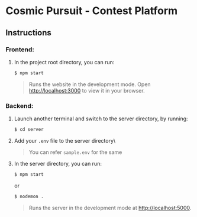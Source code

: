 # Cosmic Pursuit - Contest Platform


## Instructions

### Frontend: 
1. In the project root directory, you can run:

    ```bash
    $ npm start
    ```

    >Runs the website in the development mode. Open [http://localhost:3000](http://localhost:3000) to view it in your browser.

### Backend: 
1. Launch another terminal and switch to the server directory, by running:

     ```bash
     $ cd server
     ```
2. Add your `.env` file to the server directory\
    >You can refer `sample.env` for the same

3. In the server directory, you can run:

     ```bash
     $ npm start
     ```
     or
     ```bash
     $ nodemon .
     ```
    >Runs the server in the development mode at [http://localhost:5000](http://localhost:5000).

